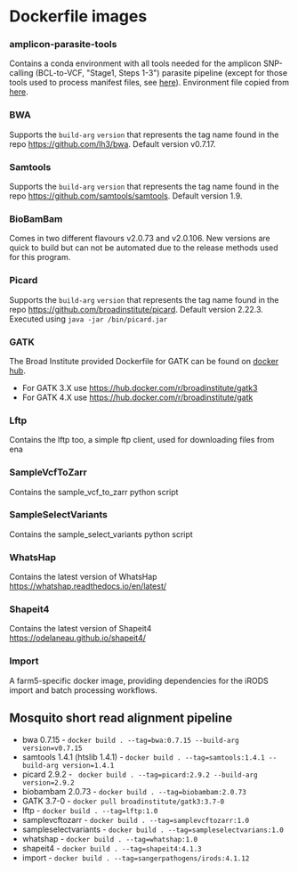 
# Dockerfile images

### amplicon-parasite-tools
Contains a conda environment with all tools needed for the amplicon SNP-calling (BCL-to-VCF, "Stage1, Steps 1-3") parasite pipeline
(except for those tools used to process manifest files, see [here](https://gitlab.com/malariagen-aspis/aspis-pipeline/-/blob/e8b35283ad70c41b4d0c9c9a3a660e31fff4431b/Docker/ManifestTools/Dockerfile)).
Environment file copied from [here](https://gitlab.com/malariagen-aspis/aspis-pipeline/-/blob/e8b35283ad70c41b4d0c9c9a3a660e31fff4431b/Stage1-Pipeline/conda/pipe-tools.txt).

### BWA
Supports the `build-arg` `version` that represents the tag name found in the repo
https://github.com/lh3/bwa. Default version v0.7.17.

### Samtools
Supports the `build-arg` `version` that represents the tag name found in the repo
https://github.com/samtools/samtools. Default version 1.9.

### BioBamBam
Comes in two different flavours v2.0.73 and v2.0.106. New versions are quick to build but can not be automated due to the release methods used for this program.

### Picard
Supports the `build-arg` `version` that represents the tag name found in the repo
https://github.com/broadinstitute/picard. Default version 2.22.3. Executed using `java -jar /bin/picard.jar`

### GATK
The Broad Institute provided Dockerfile for GATK can be found on [docker hub](https://hub.docker.com).
- For GATK 3.X use https://hub.docker.com/r/broadinstitute/gatk3
- For GATK 4.X use https://hub.docker.com/r/broadinstitute/gatk

### Lftp
Contains the lftp too, a simple ftp client, used for downloading files from ena

### SampleVcfToZarr
Contains the sample_vcf_to_zarr python script

### SampleSelectVariants
Contains the sample_select_variants python script

### WhatsHap
Contains the latest version of WhatsHap https://whatshap.readthedocs.io/en/latest/

### Shapeit4
Contains the latest version of Shapeit4 https://odelaneau.github.io/shapeit4/

### Import
A farm5-specific docker image, providing dependencies for the iRODS import and batch processing workflows.

## Mosquito short read alignment pipeline

- bwa 0.7.15 - `docker build . --tag=bwa:0.7.15 --build-arg version=v0.7.15`
- samtools 1.4.1 (htslib 1.4.1) - `docker build . --tag=samtools:1.4.1 --build-arg version=1.4.1`
- picard 2.9.2 - ` docker build . --tag=picard:2.9.2 --build-arg version=2.9.2`
- biobambam 2.0.73 - `docker build . --tag=biobambam:2.0.73`
- GATK 3.7-0 - `docker pull broadinstitute/gatk3:3.7-0`
- lftp - `docker build . --tag=lftp:1.0`
- samplevcftozarr - `docker build . --tag=samplevcftozarr:1.0`
- sampleselectvariants - `docker build . --tag=sampleselectvarians:1.0`
- whatshap - `docker build . --tag=whatshap:1.0`
- shapeit4 - `docker build . --tag=shapeit4:4.1.3`
- import - `docker build . --tag=sangerpathogens/irods:4.1.12`

